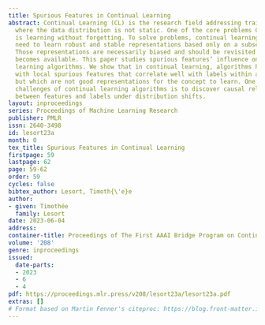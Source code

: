 ```yaml
---
title: Spurious Features in Continual Learning
abstract: Continual Learning (CL) is the research field addressing training settings
  where the data distribution is not static. One of the core problems CL addresses
  is learning without forgetting. To solve problems, continual learning algorithms
  need to learn robust and stable representations based only on a subset of the data.
  Those representations are necessarily biased and should be revisited when new data
  becomes available. This paper studies spurious features’ influence on continual
  learning algorithms. We show that in continual learning, algorithms have to deal
  with local spurious features that correlate well with labels within a task only
  but which are not good representations for the concept to learn. One of the big
  challenges of continual learning algorithms is to discover causal relationships
  between features and labels under distribution shifts.
layout: inproceedings
series: Proceedings of Machine Learning Research
publisher: PMLR
issn: 2640-3498
id: lesort23a
month: 0
tex_title: Spurious Features in Continual Learning
firstpage: 59
lastpage: 62
page: 59-62
order: 59
cycles: false
bibtex_author: Lesort, Timoth{\'e}e
author:
- given: Timothée
  family: Lesort
date: 2023-06-04
address: 
container-title: Proceedings of The First AAAI Bridge Program on Continual Causality
volume: '208'
genre: inproceedings
issued:
  date-parts:
  - 2023
  - 6
  - 4
pdf: https://proceedings.mlr.press/v208/lesort23a/lesort23a.pdf
extras: []
# Format based on Martin Fenner's citeproc: https://blog.front-matter.io/posts/citeproc-yaml-for-bibliographies/
---
```

